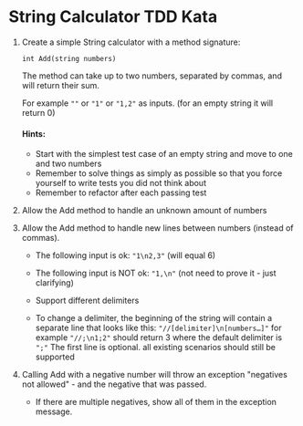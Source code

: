 # String Calculator TDD Kata

1. Create a simple String calculator with a method signature:

      `int Add(string numbers)`
      
      The method can take up to two numbers, separated by commas, and will return their sum.

      For example `""` or `"1"` or `"1,2"` as inputs. (for an empty string it will return 0)

      #### Hints:

     - Start with the simplest test case of an empty string and move to one and two numbers
     - Remember to solve things as simply as possible so that you force yourself to write tests you did not think about
     - Remember to refactor after each passing test

2. Allow the Add method to handle an unknown amount of numbers

3. Allow the Add method to handle new lines between numbers (instead of commas).

    - The following input is ok: `"1\n2,3"` (will equal 6)
    - The following input is NOT ok: `"1,\n"` (not need to prove it - just clarifying)
    - Support different delimiters

    - To change a delimiter, the beginning of the string will contain a separate line that looks like this: `"//[delimiter]\n[numbers…]"` for example `"//;\n1;2"` should return 3 where the default delimiter is `";"`
            The first line is optional. all existing scenarios should still be supported

5. Calling Add with a negative number will throw an exception "negatives not allowed" - and the negative that was passed.

      - If there are multiple negatives, show all of them in the exception message.

